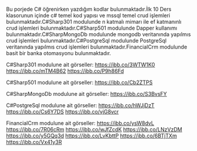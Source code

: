   Bu porjede C# öğrenirken yazdığım kodlar bulunmaktadır.İlk 10 Ders klasorunun içinde c# temel kod yapısı ve mssql temel crud işlemleri bulunmaktadır.C#Sharp301 modulunde n katmalı mimarı ile ef katmanınlı crud işlemleri bulunmaktadır.C#Sharp501 modulunde Dapper kullanımı bulunmaktadır.C#SharpMongoDb modulunde mongodb veritanında yapılmıs crud işlemleri bulunmaktadır.C#PostgreSql modulunde PostgreSql veritanında yapılmıs crud işlemleri bulunmaktadır.FinancialCrm modulunde basit bir banka otomasyonu bulunmaktadır.
  
  C#Sharp301 modulune ait görseller:
https://ibb.co/3WTW1K0
https://ibb.co/mTM4B62
https://ibb.co/P9h86Fd
  
  C#Sharp501 modulune ait görseller: 
https://ibb.co/Cb2ZTPS
  
  C#SharpMongoDb modulune ait görseller: 
https://ibb.co/S3BvsFY
  
  C#PostgreSql modulune ait görseller:
https://ibb.co/hWJjDzT
https://ibb.co/Cs6Y7DS
https://ibb.co/vjG8vcr
  
  FinancialCrm modulune ait görseller:
https://ibb.co/ysW8dvL
https://ibb.co/7R06cRm
https://ibb.co/wJfZcdK
https://ibb.co/LNzVzDM
https://ibb.co/y5GQq3d
https://ibb.co/LvKbttP
https://ibb.co/6BTjTXm
https://ibb.co/Vx41y3R
